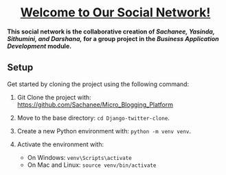<h1 align="center"><u>Welcome to Our Social Network!</u></h1>

**This social network is the collaborative creation of _Sachanee, Yasinda, Sithumini, and Darshana,_ for a group project in the _Business Application Development_ module.**

## Setup
Get started by cloning the project using the following command:

1. Git Clone the project with: https://github.com/Sachanee/Micro_Blogging_Platform

2. Move to the base directory: `cd Django-twitter-clone`.

3. Create a new Python environment with: `python -m venv venv`.

4. Activate the environment with:
   - On Windows: `venv\Scripts\activate`
   - On Mac and Linux: `source venv/bin/activate`


